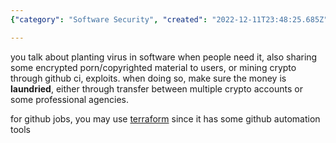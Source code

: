 ```yaml
---
{"category": "Software Security", "created": "2022-12-11T23:48:25.685Z", "date": "2022-12-11 23:48:25", "description": "This text highlights various methods for carrying out malicious activities online, including planting viruses in software, sharing encrypted adult content and copyrighted material, and mining cryptocurrency through GitHub. The importance of money laundering to avoid detection is stressed, and the use of Terraform for automating GitHub tasks is suggested.", "modified": "2022-12-13T13:36:00.592Z", "tags": ["software viruses", "encrypted porn/copyrighted material sharing", "cryptocurrency mining through GitHub", "money laundering", "GitHub automation with Terraform", "detecting malicious activities", "online security"], "title": "badass tricks, earning plans"}

---
```


you talk about planting virus in software when people need it, also sharing some encrypted porn/copyrighted material to users, or mining crypto through github ci, exploits. when doing so, make sure the money is **laundried**, either through transfer between multiple crypto accounts or some professional agencies.

for github jobs, you may use [terraform](https://registry.terraform.io/search/modules?q=github) since it has some github automation tools
